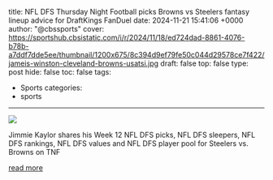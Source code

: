 title: NFL DFS Thursday Night Football picks Browns vs Steelers fantasy lineup advice for DraftKings FanDuel
date: 2024-11-21 15:41:06 +0000
author: "@cbssports"
cover: https://sportshub.cbsistatic.com/i/r/2024/11/18/ed724dad-8861-4076-b78b-a7ddf7dde5ee/thumbnail/1200x675/8c394d9ef79fe50c044d29578ce7f422/jameis-winston-cleveland-browns-usatsi.jpg
draft: false
top: false
type: post
hide: false
toc: false
tags:
  - Sports
categories:
  - sports
---

![](https://sportshub.cbsistatic.com/i/r/2024/11/18/ed724dad-8861-4076-b78b-a7ddf7dde5ee/thumbnail/1200x675/8c394d9ef79fe50c044d29578ce7f422/jameis-winston-cleveland-browns-usatsi.jpg)

Jimmie Kaylor shares his Week 12 NFL DFS picks, NFL DFS sleepers, NFL DFS rankings, NFL DFS values and NFL DFS player pool for Steelers vs. Browns on TNF

[read more](https://www.cbssports.com/nfl/news/nfl-dfs-thursday-night-football-picks-browns-vs-steelers-fantasy-lineup-advice-for-draftkings-fanduel/)

